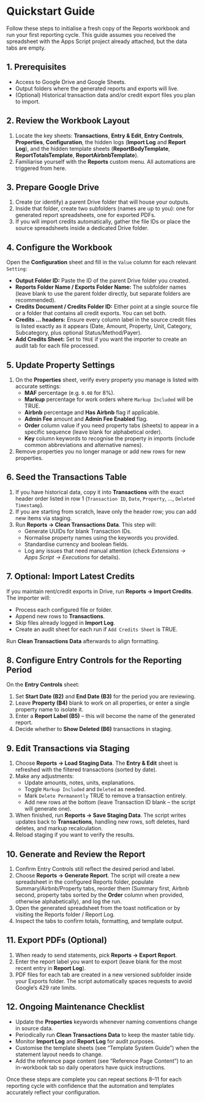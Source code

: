 # Quickstart Guide

Follow these steps to initialise a fresh copy of the Reports workbook and run your first reporting cycle. This guide assumes you received the spreadsheet with the Apps Script project already attached, but the data tabs are empty.

## 1. Prerequisites

-   Access to Google Drive and Google Sheets.
-   Output folders where the generated reports and exports will live.
-   (Optional) Historical transaction data and/or credit export files you plan to import.

## 2. Review the Workbook Layout

1. Locate the key sheets: **Transactions**, **Entry & Edit**, **Entry Controls**, **Properties**, **Configuration**, the hidden logs (**Import Log** and **Report Log**), and the hidden template sheets (**ReportBodyTemplate**, **ReportTotalsTemplate**, **ReportAirbnbTemplate**).
2. Familiarise yourself with the **Reports** custom menu. All automations are triggered from here.

## 3. Prepare Google Drive

1. Create (or identify) a parent Drive folder that will house your outputs.
2. Inside that folder, create two subfolders (names are up to you): one for generated report spreadsheets, one for exported PDFs.
3. If you will import credits automatically, gather the file IDs or place the source spreadsheets inside a dedicated Drive folder.

## 4. Configure the Workbook

Open the **Configuration** sheet and fill in the `Value` column for each relevant `Setting`:

-   **Output Folder ID:** Paste the ID of the parent Drive folder you created.
-   **Reports Folder Name / Exports Folder Name:** The subfolder names (leave blank to use the parent folder directly, but separate folders are recommended).
-   **Credits Document / Credits Folder ID:** Either point at a single source file or a folder that contains all credit exports. You can set both.
-   **Credits … headers:** Ensure every column label in the source credit files is listed exactly as it appears (Date, Amount, Property, Unit, Category, Subcategory, plus optional Status/Method/Payer).
-   **Add Credits Sheet:** Set to `TRUE` if you want the importer to create an audit tab for each file processed.

## 5. Update Property Settings

1. On the **Properties** sheet, verify every property you manage is listed with accurate settings:
    - **MAF** percentage (e.g. `0.08` for 8%).
    - **Markup** percentage for work orders where `Markup Included` will be TRUE.
    - **Airbnb** percentage and **Has Airbnb** flag if applicable.
    - **Admin Fee** amount and **Admin Fee Enabled** flag.
    - **Order** column value if you need property tabs (sheets) to appear in a specific sequence (leave blank for alphabetical order).
    - **Key** column keywords to recognise the property in imports (include common abbreviations and alternative names).
2. Remove properties you no longer manage or add new rows for new properties.

## 6. Seed the Transactions Table

1. If you have historical data, copy it into **Transactions** with the exact header order listed in row 1 (`Transaction ID`, `Date`, `Property`, …, `Deleted Timestamp`).
2. If you are starting from scratch, leave only the header row; you can add new items via staging.
3. Run **Reports → Clean Transactions Data**. This step will:
    - Generate UUIDs for blank Transaction IDs.
    - Normalise property names using the keywords you provided.
    - Standardise currency and boolean fields.
    - Log any issues that need manual attention (check _Extensions → Apps Script → Executions_ for details).

## 7. Optional: Import Latest Credits

If you maintain rent/credit exports in Drive, run **Reports → Import Credits**. The importer will:

-   Process each configured file or folder.
-   Append new rows to **Transactions**.
-   Skip files already logged in **Import Log**.
-   Create an audit sheet for each run if `Add Credits Sheet` is TRUE.

Run **Clean Transactions Data** afterwards to align formatting.

## 8. Configure Entry Controls for the Reporting Period

On the **Entry Controls** sheet:

1. Set **Start Date (B2)** and **End Date (B3)** for the period you are reviewing.
2. Leave **Property (B4)** blank to work on all properties, or enter a single property name to isolate it.
3. Enter a **Report Label (B5)** – this will become the name of the generated report.
4. Decide whether to **Show Deleted (B6)** transactions in staging.

## 9. Edit Transactions via Staging

1. Choose **Reports → Load Staging Data**. The **Entry & Edit** sheet is refreshed with the filtered transactions (sorted by date).
2. Make any adjustments:
    - Update amounts, notes, units, explanations.
    - Toggle `Markup Included` and `Deleted` as needed.
    - Mark `Delete Permanently` TRUE to remove a transaction entirely.
    - Add new rows at the bottom (leave Transaction ID blank – the script will generate one).
3. When finished, run **Reports → Save Staging Data**. The script writes updates back to **Transactions**, handling new rows, soft deletes, hard deletes, and markup recalculation.
4. Reload staging if you want to verify the results.

## 10. Generate and Review the Report

1. Confirm Entry Controls still reflect the desired period and label.
2. Choose **Reports → Generate Report**. The script will create a new spreadsheet in the configured Reports folder, populate Summary/Airbnb/Property tabs, reorder them (Summary first, Airbnb second, property tabs sorted by the **Order** column when provided, otherwise alphabetically), and log the run.
3. Open the generated spreadsheet from the toast notification or by visiting the Reports folder / Report Log.
4. Inspect the tabs to confirm totals, formatting, and template output.

## 11. Export PDFs (Optional)

1. When ready to send statements, pick **Reports → Export Report**.
2. Enter the report label you want to export (leave blank for the most recent entry in **Report Log**).
3. PDF files for each tab are created in a new versioned subfolder inside your Exports folder. The script automatically spaces requests to avoid Google’s 429 rate limits.

## 12. Ongoing Maintenance Checklist

-   Update the **Properties** keywords whenever naming conventions change in source data.
-   Periodically run **Clean Transactions Data** to keep the master table tidy.
-   Monitor **Import Log** and **Report Log** for audit purposes.
-   Customise the template sheets (see “Template System Guide”) when the statement layout needs to change.
-   Add the reference page content (see “Reference Page Content”) to an in-workbook tab so daily operators have quick instructions.

Once these steps are complete you can repeat sections 8–11 for each reporting cycle with confidence that the automation and templates accurately reflect your configuration.
